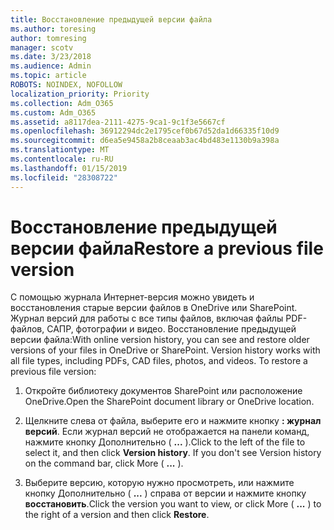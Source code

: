 ```yaml
---
title: Восстановление предыдущей версии файла
ms.author: toresing
author: tomresing
manager: scotv
ms.date: 3/23/2018
ms.audience: Admin
ms.topic: article
ROBOTS: NOINDEX, NOFOLLOW
localization_priority: Priority
ms.collection: Adm_O365
ms.custom: Adm_O365
ms.assetid: a8117dea-2111-4275-9ca1-9c1f3e5667cf
ms.openlocfilehash: 36912294dc2e1795cef0b67d52da1d66335f10d9
ms.sourcegitcommit: d6ea5e9458a2b8ceaab3ac4bd483e1130b9a398a
ms.translationtype: MT
ms.contentlocale: ru-RU
ms.lasthandoff: 01/15/2019
ms.locfileid: "28308722"
---
```

# <a name="restore-a-previous-file-version"></a><span data-ttu-id="59afe-102">Восстановление предыдущей версии файла</span><span class="sxs-lookup"><span data-stu-id="59afe-102">Restore a previous file version</span></span>

<span data-ttu-id="59afe-p101">С помощью журнала Интернет-версия можно увидеть и восстановления старые версии файлов в OneDrive или SharePoint. Журнал версий для работы с все типы файлов, включая файлы PDF-файлов, САПР, фотографии и видео. Восстановление предыдущей версии файла:</span><span class="sxs-lookup"><span data-stu-id="59afe-p101">With online version history, you can see and restore older versions of your files in OneDrive or SharePoint. Version history works with all file types, including PDFs, CAD files, photos, and videos. To restore a previous file version:</span></span>
  
1. <span data-ttu-id="59afe-106">Откройте библиотеку документов SharePoint или расположение OneDrive.</span><span class="sxs-lookup"><span data-stu-id="59afe-106">Open the SharePoint document library or OneDrive location.</span></span>
    
2. <span data-ttu-id="59afe-p102">Щелкните слева от файла, выберите его и нажмите кнопку **: журнал версий**. Если журнал версий не отображается на панели команд, нажмите кнопку Дополнительно ( **...** ).</span><span class="sxs-lookup"><span data-stu-id="59afe-p102">Click to the left of the file to select it, and then click **Version history**. If you don't see Version history on the command bar, click More ( **...** ).</span></span> 
    
3. <span data-ttu-id="59afe-109">Выберите версию, которую нужно просмотреть, или нажмите кнопку Дополнительно ( **...** ) справа от версии и нажмите кнопку **восстановить**.</span><span class="sxs-lookup"><span data-stu-id="59afe-109">Click the version you want to view, or click More ( **...** ) to the right of a version and then click **Restore**.</span></span>
    

